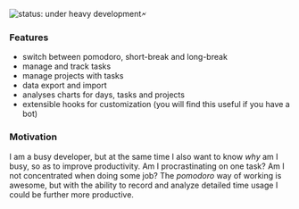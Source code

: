 
![status: under heavy development🗲](https://img.shields.io/badge/status-under%20heavy%20development%20%F0%9F%97%B2-blue)

### Features 

- switch between pomodoro, short-break and long-break
- manage and track tasks
- manage projects with tasks
- data export and import
- analyses charts for days, tasks and projects
- extensible hooks for customization (you will find this useful if you have a bot)

### Motivation

I am a busy developer, but at the same time I also want to know *why* am I busy, so as to improve productivity. Am I procrastinating on one task? Am I not concentrated when doing some job? The *pomodoro* way of working is awesome, but with the ability to record and analyze detailed time usage I could be further more productive.
